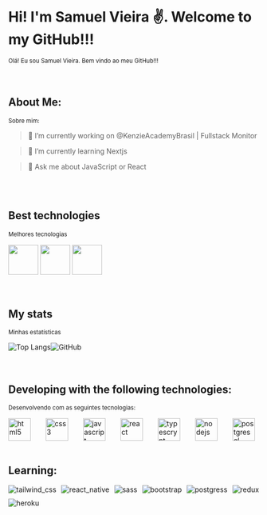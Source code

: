 # Hi! I'm Samuel Vieira ✌️. Welcome to my GitHub!!!
<small>Olá! Eu sou Samuel Vieira. Bem vindo ao meu GitHub!!!</small>
</br>
</br>
</br>

## About Me:
<small>Sobre mim:</small>
<br/>
> 🔭 I’m currently working on @KenzieAcademyBrasil | Fullstack Monitor

> 🌱 I’m currently learning Nextjs

> 💬 Ask me about JavaScript or React
</br>
</br>

## Best technologies
<small>Melhores tecnologias</small>
</br>
<div style="display: flex, gap: 35px">
    <img src="https://cdn.jsdelivr.net/gh/devicons/devicon/icons/javascript/javascript-original.svg" width="60"/>
    <img src="https://cdn.jsdelivr.net/gh/devicons/devicon/icons/react/react-original-wordmark.svg" width="60"/>
    <img src="https://cdn.jsdelivr.net/gh/devicons/devicon/icons/typescript/typescript-original.svg" width="60"/>
</div>
</br>
</br>

## My stats
<small>Minhas estatísticas</small>
</br>
<div style="display: flex;">
    <img src="https://github-readme-stats.vercel.app/api/top-langs/?username=samsks&layout=compact&langs_count=8" alt="Top Langs">
    <img src="https://github-readme-stats.vercel.app/api?username=SamSKS&show_icons=true&count_private=true&include_all_commits=true&custom_title=GitHub" alt="GitHub">
</div>
</br>
</br>

## Developing with the following technologies:
<small>Desenvolvendo com as seguintes tecnologias:</small>
</br>
<div style="display: flex; flex-wrap: wrap; justify-content: flex-start; gap: 30px">
    <img src="https://cdn.jsdelivr.net/gh/devicons/devicon/icons/html5/html5-original.svg" alt="html5" align="center" width="45"/>
    <img src="https://cdn.jsdelivr.net/gh/devicons/devicon/icons/css3/css3-original.svg" alt="css3" align="center" width="45"/>
    <img src="https://cdn.jsdelivr.net/gh/devicons/devicon/icons/javascript/javascript-original.svg" alt="javascript" align="center" width="45"/>
    <img src="https://cdn.jsdelivr.net/gh/devicons/devicon/icons/react/react-original-wordmark.svg" alt="react" align="center" width="45"/>
    <img src="https://cdn.jsdelivr.net/gh/devicons/devicon/icons/typescript/typescript-original.svg" alt="typescrypt" align="center" width="45"/>
    <img src="https://cdn.jsdelivr.net/gh/devicons/devicon/icons/nodejs/nodejs-original.svg" alt="nodejs" align="center" width="45"/>
    <img src="https://cdn.jsdelivr.net/gh/devicons/devicon/icons/postgresql/postgresql-original-wordmark.svg" alt="postgresql" align="center" width="45"/>
          
          
          
    
          
          
<!--     
    
    <img alt="node.js" align="center" src="https://img.shields.io/badge/Node.js-43853D?style=for-the-badge&logo=node.js&logoColor=white">
    <img alt="styled-components" align="center" src="https://img.shields.io/badge/styled--components-DB7093?style=for-the-badge&logo=styled-components&logoColor=white">
    <img alt="react-router" align="center" src="https://img.shields.io/badge/React_Router-CA4245?style=for-the-badge&logo=react-router&logoColor=white">
    <img alt="jwt" align="center" src="https://img.shields.io/badge/json%20web%20tokens-323330?style=for-the-badge&logo=json-web-tokens&logoColor=pink">
    <img alt="vercel" align="center" src="https://img.shields.io/badge/Vercel-000000?style=for-the-badge&logo=vercel&logoColor=white">
    <img alt="figma" align="center" src="https://img.shields.io/badge/Figma-F24E1E?style=for-the-badge&logo=figma&logoColor=white">
    <img alt="eslink" align="center" src="https://img.shields.io/badge/eslint-3A33D1?style=for-the-badge&logo=eslint&logoColor=white">
    <img alt="prettier" align="center" src="https://img.shields.io/badge/prettier-1A2C34?style=for-the-badge&logo=prettier&logoColor=F7BA3E">
    <img alt="jira" align="center" src="https://img.shields.io/badge/Jira-0052CC?style=for-the-badge&logo=Jira&logoColor=white">
    <img alt="trello" align="center" src="https://img.shields.io/badge/Trello-0052CC?style=for-the-badge&logo=trello&logoColor=white"> -->
</div><br>

## Learning:

<div style="display: flex; flex-wrap: wrap; justify-content: flex-start; gap: 10px">
    <img alt="tailwind_css" align="center" src="https://img.shields.io/badge/Tailwind_CSS-38B2AC?style=for-the-badge&logo=tailwind-css&logoColor=white">
    <img alt="react_native" align="center" src="https://img.shields.io/badge/React_Native-20232A?style=for-the-badge&logo=react&logoColor=61DAFB">
    <img alt="sass" align="center" src="https://img.shields.io/badge/Sass-CC6699?style=for-the-badge&logo=sass&logoColor=white">
    <img alt="bootstrap" align="center" src="https://img.shields.io/badge/Bootstrap-563D7C?style=for-the-badge&logo=bootstrap&logoColor=white">
    <img alt="postgress" align="center" src="https://img.shields.io/badge/PostgreSQL-316192?style=for-the-badge&logo=postgresql&logoColor=white">
    <img alt="redux" align="center" src="https://img.shields.io/badge/Redux-593D88?style=for-the-badge&logo=redux&logoColor=white">
    <img alt="heroku" align="center" src="https://img.shields.io/badge/Heroku-430098?style=for-the-badge&logo=heroku&logoColor=white">
</div>


<!-- [![Linkedin](https://img.shields.io/badge/LinkedIn-0077B5?style=for-the-badge&logo=linkedin&logoColor=white/)](https://www.linkedin.com/in/sammvieira)
 -->
